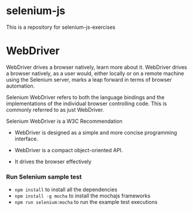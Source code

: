 # selenium-js

This is a repository for selenium-js-exercises

# WebDriver

WebDriver drives a browser natively, learn more about it.
WebDriver drives a browser natively, as a user would, either locally or on a remote machine using the Selenium server, marks a leap forward in terms of browser automation.

Selenium WebDriver refers to both the language bindings and the implementations of the individual browser controlling code. This is commonly referred to as just WebDriver.

Selenium WebDriver is a W3C Recommendation

- WebDriver is designed as a simple and more concise programming interface.

- WebDriver is a compact object-oriented API.

- It drives the browser effectively

### Run Selenium sample test

- `npm install` to install all the dependencies
- `npm install -g mocha` to install the mochajs frameworks
- `npm run selenium:mocha` to run the example test executions
